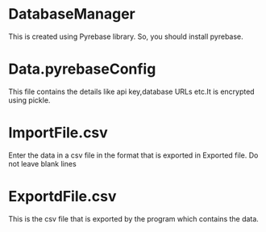 # DatabaseManager
This is created using Pyrebase library.
So, you should install pyrebase.
# Data.pyrebaseConfig
This file contains the details like api key,database URLs etc.It is encrypted using pickle.
# ImportFile.csv
Enter the data in a csv file in the format that is exported in Exported file.
Do not leave blank lines
# ExportdFile.csv
This is the csv file that is exported by the program which contains the data.
